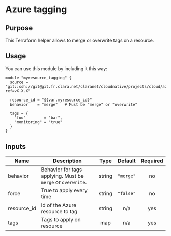 # Azure tagging

## Purpose
This Terraform helper allows to merge or overwrite tags on a resource.

## Usage
You can use this module by including it this way:
```
module "myresource_tagging" {
  source = "git::ssh://git@git.fr.clara.net/claranet/cloudnative/projects/cloud/azure/terraform/helpers/tagging.git?ref=vX.X.X"

  resource_id = "${var.myresource_id}"
  behavior    = "merge"   # Must be "merge" or "overwrite"
  
  tags = {
    "foo"        = "bar",
    "monitoring" = "true"
  }
}
```

## Inputs

| Name | Description | Type | Default | Required |
|------|-------------|:----:|:-----:|:-----:|
| behavior | Behavior for tags applying. Must be `merge` or `overwrite`. | string | `"merge"` | no |
| force | True to apply every time | string | `"false"` | no |
| resource\_id | Id of the Azure resource to tag | string | n/a | yes |
| tags | Tags to apply on resource | map | n/a | yes |
